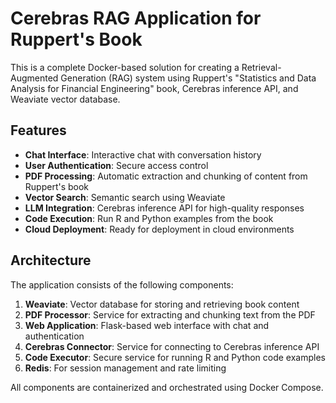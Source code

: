 # Cerebras RAG Application for Ruppert's Book

This is a complete Docker-based solution for creating a Retrieval-Augmented Generation (RAG) system using Ruppert's "Statistics and Data Analysis for Financial Engineering" book, Cerebras inference API, and Weaviate vector database.

## Features

- **Chat Interface**: Interactive chat with conversation history
- **User Authentication**: Secure access control
- **PDF Processing**: Automatic extraction and chunking of content from Ruppert's book
- **Vector Search**: Semantic search using Weaviate
- **LLM Integration**: Cerebras inference API for high-quality responses
- **Code Execution**: Run R and Python examples from the book
- **Cloud Deployment**: Ready for deployment in cloud environments

## Architecture

The application consists of the following components:

1. **Weaviate**: Vector database for storing and retrieving book content
2. **PDF Processor**: Service for extracting and chunking text from the PDF
3. **Web Application**: Flask-based web interface with chat and authentication
4. **Cerebras Connector**: Service for connecting to Cerebras inference API
5. **Code Executor**: Secure service for running R and Python code examples
6. **Redis**: For session management and rate limiting

All components are containerized and orchestrated using Docker Compose.
